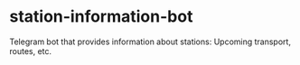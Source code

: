 # station-information-bot
Telegram bot that provides information about stations: Upcoming transport, routes, etc.
